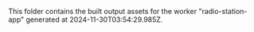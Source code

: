 This folder contains the built output assets for the worker "radio-station-app" generated at 2024-11-30T03:54:29.985Z.